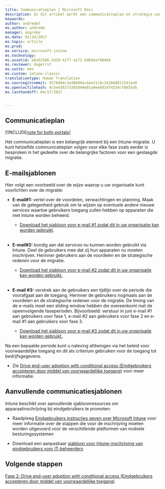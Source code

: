 ```yaml
---
title: Communicatieplan | Microsoft Docs
description: In dit artikel wordt een communicatieplan en strategie voor migraties voorgesteld.
keywords: 
author: andredm7
ms.author: andredm
manager: angrobe
ms.date: 03/24/2017
ms.topic: article
ms.prod: 
ms.service: microsoft-intune
ms.technology: 
ms.assetid: e6a52506-2d29-41f7-a171-5d684a740dd4
ms.reviewer: dagerrit
ms.suite: ems
ms.custom: intune-classic
translationtype: Human Translation
ms.sourcegitcommit: 9178404c1ed0b09ac4ae21c9c3a1b8d817241ea0
ms.openlocfilehash: 4c5e436373303d44e01a9ee8d1474334cf8655db
ms.lasthandoff: 04/17/2017


---
```


## <a name="communication-plan"></a>Communicatieplan

[!INCLUDE[note for both-portals](../includes/note-for-both-portals.md)]

Het communicatieplan is een belangrijk element bij een Intune-migratie. U kunt hetzelfde communicatieplan volgen voor elke fase zoals eerder is besproken in het gedeelte over de belangrijke factoren voor een geslaagde migratie.

## <a name="e-mail-templates"></a>E-mailsjablonen

Hier volgt een voorbeeld over de wijze waarop u uw organisatie kunt voorlichten over de migratie:

-   **E-mail\#1:** vertel over de voordelen, verwachtingen en planning. Maak van de gelegenheid gebruik om te wijzen op eventuele andere nieuwe services waartoe gebruikers toegang zullen hebben op apparaten die met Intune worden beheerd.

    -   [Download het sjabloon voor e-mail \#1 zodat dit in uw organisatie kan worden gebruikt](https://gallery.technet.microsoft.com/Intune-migration-guide-end-e3209b35).
<br></br>

-   **E-mail\#2:** kondig aan dat services nu kunnen worden gebruikt via Intune. Deel de gebruikers mee dat zij hun apparaten nu moeten inschrijven. Herinner gebruikers aan de voordelen en de strategische redenen voor de migratie.

    -   [Download het sjabloon voor e-mail \#2 zodat dit in uw organisatie kan worden gebruikt.](https://gallery.technet.microsoft.com/Intune-migration-guide-end-a9d25eb5)
<br></br>

-   **E-mail \#3:** verstrek aan de gebruikers een tijdlijn over de periode die voorafgaat aan de toegang. Herinner de gebruikers nogmaals aan de voordelen en de strategische redenen voor de migratie. De timing van de e-mails moet een sliding window hebben die overeenkomt met de opeenvolgende faseperioden. Bijvoorbeeld: verstuur in juni e-mail \#1 aan gebruikers voor fase 1, e-mail \#2 aan gebruikers voor fase 2 en e-mail \#1 aan gebruikers voor fase 3.

    -   [Download het sjabloon voor e-mail \#3 zodat dit in uw organisatie kan worden gebruikt.](https://gallery.technet.microsoft.com/Intune-migration-guide-end-831521b5)

Na een bepaalde periode kunt u naleving afdwingen via het beleid voor voorwaardelijke toegang en dit als criterium gebruiken voor de toegang tot bedrijfsgegevens.

-   Zie [Drive end-user adoption with conditional access (Eindgebruikers accepteren door middel van voorwaardelijke toegang)](https://docs.microsoft.com/intune/plan-design/migration-phase2-drive-end-user-adoption-with-conditional-access) voor meer informatie.

## <a name="additional-communication-templates"></a>Aanvullende communicatiesjablonen

Intune beschikt over aanvullende sjabloonresources om apparaatinschrijving bij eindgebruikers te promoten:

-   Raadpleeg [Eindgebruikers instructies geven over Microsoft Intune](https://docs.microsoft.com/intune/deploy-use/what-to-tell-your-end-users-about-using-microsoft-intune) voor meer informatie over de stappen die voor de inschrijving moeten worden uitgevoerd voor de verschillende platformen van mobiele besturingssystemen

-   Download een aanpasbaar [sjabloon voor Intune-inschrijving van eindgebruikers voor IT-beheerders](https://gallery.technet.microsoft.com/End-user-Intune-enrollment-55dfd64a)

## <a name="next-steps"></a>Volgende stappen

[Fase 2: Drive end-user adoption with conditional access (Eindgebruikers accepteren door middel van voorwaardelijke toegang)](https://docs.microsoft.com/intune/plan-design/migration-phase2-drive-end-user-adoption-with-conditional-access)

